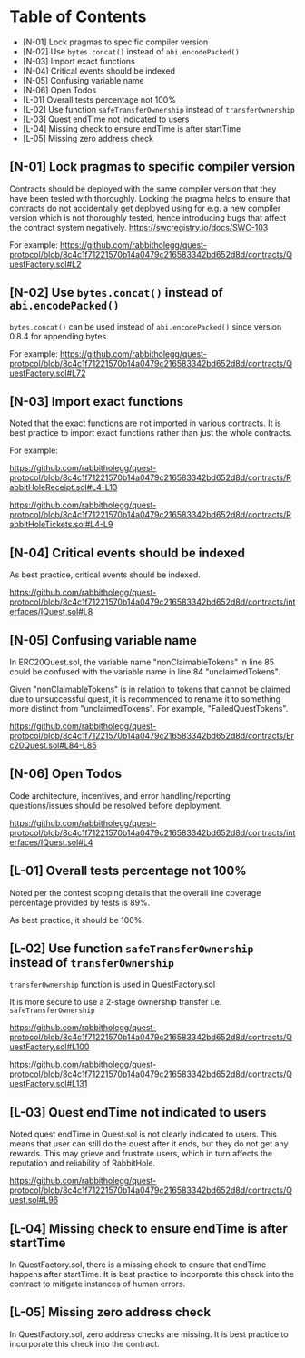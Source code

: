 # Table of Contents

- [N-01] Lock pragmas to specific compiler version
- [N-02] Use `bytes.concat()` instead of `abi.encodePacked()`
- [N-03] Import exact functions
- [N-04] Critical events should be indexed 
- [N-05] Confusing variable name
- [N-06] Open Todos
- [L-01] Overall tests percentage not 100%
- [L-02] Use function `safeTransferOwnership` instead of `transferOwnership` 
- [L-03] Quest endTime not indicated to users
- [L-04] Missing check to ensure endTime is after startTime
- [L-05] Missing zero address check

## [N-01] Lock pragmas to specific compiler version

Contracts should be deployed with the same compiler version that they have been tested with thoroughly. Locking the pragma helps to ensure that contracts do not accidentally get deployed using for e.g. a new compiler version which is not thoroughly tested, hence introducing bugs that affect the contract system negatively. https://swcregistry.io/docs/SWC-103

For example:
https://github.com/rabbitholegg/quest-protocol/blob/8c4c1f71221570b14a0479c216583342bd652d8d/contracts/QuestFactory.sol#L2

## [N-02] Use `bytes.concat()` instead of `abi.encodePacked()`

`bytes.concat()` can be used instead of `abi.encodePacked()` since version 0.8.4 for appending bytes.

For example: 
https://github.com/rabbitholegg/quest-protocol/blob/8c4c1f71221570b14a0479c216583342bd652d8d/contracts/QuestFactory.sol#L72

## [N-03] Import exact functions

Noted that the exact functions are not imported in various contracts. It is best practice to import exact functions rather than just the whole contracts. 

For example: 

https://github.com/rabbitholegg/quest-protocol/blob/8c4c1f71221570b14a0479c216583342bd652d8d/contracts/RabbitHoleReceipt.sol#L4-L13

https://github.com/rabbitholegg/quest-protocol/blob/8c4c1f71221570b14a0479c216583342bd652d8d/contracts/RabbitHoleTickets.sol#L4-L9

## [N-04] Critical events should be indexed 

As best practice, critical events should be indexed. 

https://github.com/rabbitholegg/quest-protocol/blob/8c4c1f71221570b14a0479c216583342bd652d8d/contracts/interfaces/IQuest.sol#L8

## [N-05] Confusing variable name

In ERC20Quest.sol, the variable name "nonClaimableTokens" in line 85 could be confused with the variable name in line 84 "unclaimedTokens". 

Given "nonClaimableTokens" is in relation to tokens that cannot be claimed due to unsuccessful quest, it is recommended to rename it to something more distinct from "unclaimedTokens". For example, "FailedQuestTokens". 

https://github.com/rabbitholegg/quest-protocol/blob/8c4c1f71221570b14a0479c216583342bd652d8d/contracts/Erc20Quest.sol#L84-L85

## [N-06] Open Todos

Code architecture, incentives, and error handling/reporting questions/issues should be resolved before deployment.

https://github.com/rabbitholegg/quest-protocol/blob/8c4c1f71221570b14a0479c216583342bd652d8d/contracts/interfaces/IQuest.sol#L4

## [L-01] Overall tests percentage not 100%

Noted per the contest scoping details that the overall line coverage percentage provided by tests is 89%. 

As best practice, it should be 100%. 

## [L-02] Use function `safeTransferOwnership` instead of `transferOwnership` 

`transferOwnership` function is used in QuestFactory.sol

It is more secure to use a 2-stage ownership transfer i.e. `safeTransferOwnership`

https://github.com/rabbitholegg/quest-protocol/blob/8c4c1f71221570b14a0479c216583342bd652d8d/contracts/QuestFactory.sol#L100

https://github.com/rabbitholegg/quest-protocol/blob/8c4c1f71221570b14a0479c216583342bd652d8d/contracts/QuestFactory.sol#L131

## [L-03] Quest endTime not indicated to users

Noted quest endTime in Quest.sol is not clearly indicated to users. This means that user can still do the quest after it ends, but they do not get any rewards. This may grieve and frustrate users, which in turn affects the reputation and reliability of RabbitHole. 

https://github.com/rabbitholegg/quest-protocol/blob/8c4c1f71221570b14a0479c216583342bd652d8d/contracts/Quest.sol#L96

## [L-04] Missing check to ensure endTime is after startTime

In QuestFactory.sol, there is a missing check to ensure that endTime happens after startTime. It is best practice to incorporate this check into the contract to mitigate instances of human errors. 

## [L-05] Missing zero address check

In QuestFactory.sol, zero address checks are missing. It is best practice to incorporate this check into the contract.